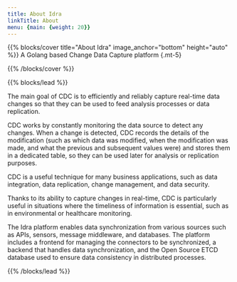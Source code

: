 ```yaml
---
title: About Idra
linkTitle: About
menu: {main: {weight: 20}}
---
```


{{% blocks/cover title="About Idra" image_anchor="bottom" height="auto" %}}
A Golang based Change Data Capture platform
{.mt-5}

{{% /blocks/cover %}}

{{% blocks/lead %}}

The main goal of CDC is to efficiently and reliably capture real-time data changes so that they can be used to feed analysis processes or data replication.

CDC works by constantly monitoring the data source to detect any changes. When a change is detected, CDC records the details of the modification (such as which data was modified, when the modification was made, and what the previous and subsequent values were) and stores them in a dedicated table, so they can be used later for analysis or replication purposes.

CDC is a useful technique for many business applications, such as data integration, data replication, change management, and data security. 

Thanks to its ability to capture changes in real-time, CDC is particularly useful in situations where the timeliness of information is essential, such as in environmental or healthcare monitoring.

The Idra platform enables data synchronization from various sources such as APIs, sensors, message middleware, and databases. 
The platform includes a frontend for managing the connectors to be synchronized, a backend that handles data synchronization, and the Open Source ETCD database used to ensure data consistency in distributed processes.

{{% /blocks/lead %}}

